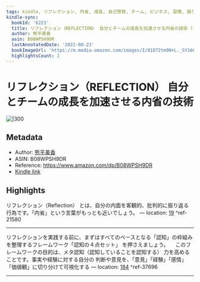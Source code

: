 ```yaml
---
tags: kindle, リフレクション, 内省, 成長, 自己啓発, チーム, ビジネス, 習慣, 振り返り
kindle-sync:
  bookId: '6223'
  title: リフレクション（REFLECTION） 自分とチームの成長を加速させる内省の技術 (オリジナルフレームワークPPT・PDF特典付き)
  author: 熊平美香
  asin: B08WPSH9DR
  lastAnnotatedDate: '2022-08-22'
  bookImageUrl: 'https://m.media-amazon.com/images/I/81D72tm9N+L._SY160.jpg'
  highlightsCount: 2
---
```


# リフレクション（REFLECTION） 自分とチームの成長を加速させる内省の技術
![|300](https://m.media-amazon.com/images/I/81D72tm9N+L.jpg)
## Metadata
* Author: [熊平美香](https://www.amazon.comundefined)
* ASIN: B08WPSH9DR
* Reference: https://www.amazon.com/dp/B08WPSH9DR
* [Kindle link](kindle://book?action=open&asin=B08WPSH9DR)

## Highlights
リフレクション（Reflection） とは、自分の内面を客観的、批判的に振り返る行為です。「内省」という言葉がもっとも近いでしょう。 — location: [19](kindle://book?action=open&asin=B08WPSH9DR&location=19) ^ref-21580

---
リフレクションを実践する前に、まずはすべてのベースとなる「認知」の枠組みを整理するフレームワーク「認知の４点セット」 を押さえましょう。 　このフレームワークの目的は、メタ認知（認知していることを認知する） 力を高めることです。事実や経験に対する自分の 判断や意見を、「意見」「経験」「感情」「価値観」に切り分けて可視化する — location: [184](kindle://book?action=open&asin=B08WPSH9DR&location=184) ^ref-37696

---
